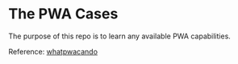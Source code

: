 # The PWA Cases

The purpose of this repo is to learn any available PWA capabilities.

Reference: [whatpwacando](https://whatpwacando.today/)
